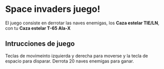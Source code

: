 # Space invaders juego!

El juego consiste en derrotar las naves enemigas, los **Caza estelar TIE/LN**, con tu **Caza estelar T-65 Ala-X**


## Intrucciones de juego

Teclas de movimeinto izquierda y derecha para moverse y la tecla de espacio para disparar. 
Derrota 20 naves enemigas para ganar.
